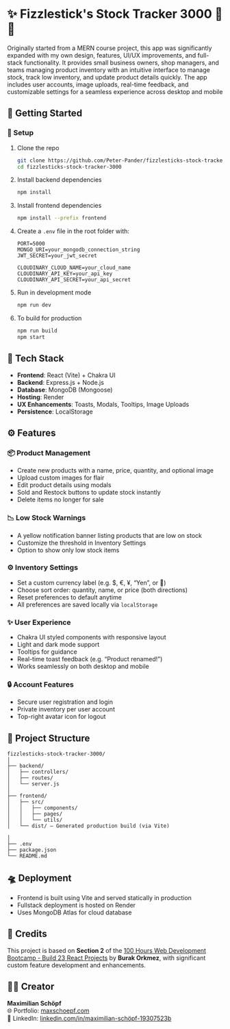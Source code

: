 # ✨ Fizzlestick's Stock Tracker 3000 🔮✨

Originally started from a MERN course project, this app was significantly expanded with my own design, features, UI/UX improvements, and full-stack functionality.
It provides small business owners, shop managers, and teams managing product inventory with an intuitive interface to manage stock, track low inventory, and update product details quickly.
The app includes user accounts, image uploads, real-time feedback, and customizable settings for a seamless experience across desktop and mobile


## 🚀 Getting Started

### 📌 Setup

1. Clone the repo  
   ```bash
   git clone https://github.com/Peter-Pander/fizzlesticks-stock-tracker-3000.git
   cd fizzlesticks-stock-tracker-3000
   ```

2. Install backend dependencies  
   ```bash
   npm install
   ```

3. Install frontend dependencies  
   ```bash
   npm install --prefix frontend
   ```

4. Create a `.env` file in the root folder with:
   ```env
   PORT=5000
   MONGO_URI=your_mongodb_connection_string
   JWT_SECRET=your_jwt_secret

   CLOUDINARY_CLOUD_NAME=your_cloud_name
   CLOUDINARY_API_KEY=your_api_key
   CLOUDINARY_API_SECRET=your_api_secret
   ```

5. Run in development mode  
   ```bash
   npm run dev
   ```

6. To build for production  
   ```bash
   npm run build
   npm start
   ```


## 🧰 Tech Stack

- **Frontend**: React (Vite) + Chakra UI
- **Backend**: Express.js + Node.js
- **Database**: MongoDB (Mongoose)
- **Hosting**: Render
- **UX Enhancements**: Toasts, Modals, Tooltips, Image Uploads
- **Persistence**: LocalStorage


## ⚙️ Features

### 📦 Product Management
- Create new products with a name, price, quantity, and optional image
- Upload custom images for flair
- Edit product details using modals
- Sold and Restock buttons to update stock instantly
- Delete items no longer for sale

### 📉 Low Stock Warnings
- A yellow notification banner listing products that are low on stock
- Customize the threshold in Inventory Settings
- Option to show only low stock items

### ⚙️ Inventory Settings
- Set a custom currency label (e.g. $, €, ¥, “Yen”, or 💎)
- Choose sort order: quantity, name, or price (both directions)
- Reset preferences to default anytime
- All preferences are saved locally via `localStorage`

### ✨ User Experience
- Chakra UI styled components with responsive layout
- Light and dark mode support
- Tooltips for guidance
- Real-time toast feedback (e.g. “Product renamed!”)
- Works seamlessly on both desktop and mobile

### 🔒 Account Features
- Secure user registration and login
- Private inventory per user account
- Top-right avatar icon for logout


## 📂 Project Structure

```
fizzlesticks-stock-tracker-3000/
│
├── backend/
│   ├── controllers/
│   ├── routes/
│   └── server.js
│
├── frontend/
│   ├── src/
│   │   ├── components/
│   │   ├── pages/
│   │   └── utils/
│   └── dist/ – Generated production build (via Vite)

│
├── .env
├── package.json
└── README.md
```


## 🛸 Deployment

- Frontend is built using Vite and served statically in production
- Fullstack deployment is hosted on Render
- Uses MongoDB Atlas for cloud database


## 🙏 Credits

This project is based on **Section 2** of the [100 Hours Web Development Bootcamp - Build 23 React Projects](https://www.udemy.com/course/the-web-dev-bootcamp) by **Burak Orkmez**, with significant custom feature development and enhancements.


## 👨‍💻 Creator

**Maximilian Schöpf**  
🌐 Portfolio: [maxschoepf.com](https://maxschoepf.com)  
💼 LinkedIn: [linkedin.com/in/maximilian-schöpf-19307523b](https://www.linkedin.com/in/maximilian-schöpf-19307523b)
